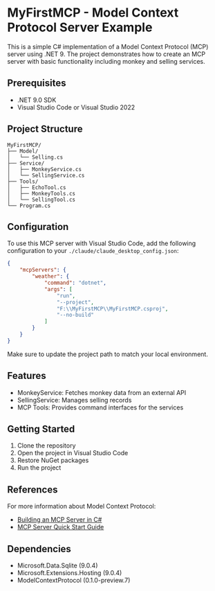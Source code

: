 # MyFirstMCP - Model Context Protocol Server Example

This is a simple C# implementation of a Model Context Protocol (MCP) server using .NET 9. The project demonstrates how to create an MCP server with basic functionality including monkey and selling services.

## Prerequisites

- .NET 9.0 SDK
- Visual Studio Code or Visual Studio 2022

## Project Structure

```
MyFirstMCP/
├── Model/
│   └── Selling.cs
├── Service/
│   ├── MonkeyService.cs
│   └── SellingService.cs
├── Tools/
│   ├── EchoTool.cs
│   ├── MonkeyTools.cs
│   └── SellingTool.cs
└── Program.cs
```

## Configuration

To use this MCP server with Visual Studio Code, add the following configuration to your `./claude/claude_desktop_config.json`:

```json
{
    "mcpServers": {
        "weather": {
            "command": "dotnet",
            "args": [
                "run",
                "--project",
                "F:\\MyFirstMCP\\MyFirstMCP.csproj",
                "--no-build"
            ]
        }
    }
}
```

Make sure to update the project path to match your local environment.

## Features

- MonkeyService: Fetches monkey data from an external API
- SellingService: Manages selling records
- MCP Tools: Provides command interfaces for the services

## Getting Started

1. Clone the repository
2. Open the project in Visual Studio Code
3. Restore NuGet packages
4. Run the project

## References

For more information about Model Context Protocol:

- [Building an MCP Server in C#](https://devblogs.microsoft.com/dotnet/build-a-model-context-protocol-mcp-server-in-csharp/#:~:text=Getting%20Started%20Building%20an%20MCP%20server,-The%20MCP%20C%23&text=The%20ModelContextProtocol%20package%20gives%20access,through%20Microsoft.Extensions.AI%20.)
- [MCP Server Quick Start Guide](https://modelcontextprotocol.io/quickstart/server#windows)

## Dependencies

- Microsoft.Data.Sqlite (9.0.4)
- Microsoft.Extensions.Hosting (9.0.4)
- ModelContextProtocol (0.1.0-preview.7)